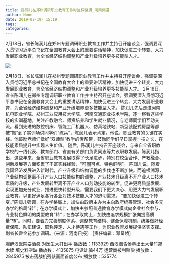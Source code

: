 ```yaml
---
title: 陈润儿在郑州调研职业教育工作时这样强调_河南频道
author: None
date: 2019-02-19- 15:19
tags: 
categories: 
---
```

2月18日，省长陈润儿在郑州专题调研职业教育工作并主持召开座谈会，强调要深入贯彻习近平总书记在全国教育大会上的重要讲话精神，加快促进三个转变、大力发展职业教育，为全省经济结构调整和产业升级培养更多技能型人才。
<!-- more -->
                
<img align="center" border="0" src="http://p2.ifengimg.com/a/2016/0810/204c433878d5cf9size1_w16_h16.png" />
                
            
2月18日，省长陈润儿在郑州专题调研职业教育工作并主持召开座谈会，强调要深入贯彻习近平总书记在全国教育大会上的重要讲话精神，加快促进三个转变、大力发展职业教育，为全省经济结构调整和产业升级培养更多技能型人才。
2月18日，省长陈润儿在郑州专题调研职业教育工作并主持召开座谈会，强调要深入贯彻习近平总书记在全国教育大会上的重要讲话精神，加快促进三个转变、大力发展职业教育，为全省经济结构调整和产业升级培养更多技能型人才。
陈润儿先后走进河南机电职业学院、郑州工业应用技术学院、河南交通职业技术学院，逐一察看这些学校的实训基地，关注产教融合、师资培养和学生就业情况，与老师同学们互动交流。看到先进的数控机床、智能工厂机器人、仿真地铁站、新型装配式房屋等都被“搬”到了实训场供同学们“练兵”，陈润儿表示肯定。他说，职业教育的关键在实践。他鼓励老师们做好“双师型”教学的传帮带，鼓励同学们早日掌握一技之长，在技能素质提升中实现人生价值。
随后，陈润儿主持召开座谈会，与来自全省职教学校的一线代表、教育部门、省直有关部门负责同志等共议职教发展。陈润儿指出，这些年来，全省职业教育发展取得了长足进步，特别在校企合作、产教融合、创新发展等方面积累了丰富实践经验，“可圈可点、特色鲜明”。
陈润儿说，随着我国经济发展进入新时代，产业升级和结构调整的步伐也不断加快。而追根溯源，产业结构调整离不开产业人口技能结构的调整，产业技术升级离不开产业人口技术素质的升级，产业发展转型离不开产业人口劳动技能的转型。促进更高质量发展、实现更加充分就业、推进更快转型升级，需要我们下更大决心、用更大力气发展职业教育，以更好满足各行各业对技术技能人才的迫切需求。
“要加快促进三个转变。”陈润儿强调，在办学格局上，加快由政府主办为主向政府统筹管理、社会多元办学的格局“转”；在办学模式上，加快由参照普通教育办学模式向企业社会参与、专业特色鲜明的类型教育“转”；在办学取向上，加快由追求规模扩张向提高质量“转”。同时，要着力完善制度体系、调整教育结构、健全保障机制，统筹做好经费保障、队伍建设、职称评定、人才待遇等工作，为职业教育发展提供坚实支撑。
副省长霍金花参加调研。（来源：河南日报）
[责任编辑：邓呈娇]
            
滕醉汉医院耍酒疯 对医生大打出手
播放数：1133929
西汉海昏侯墓出土大量竹简木牍 填史料空缺
播放数：4135875
电话诈骗44万 运营商被判赔偿
播放数：2845975
被击落战机残骸画面首度公布
播放数：535774
